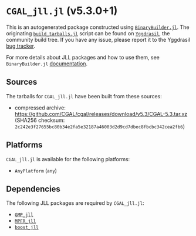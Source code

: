 # `CGAL_jll.jl` (v5.3.0+1)

This is an autogenerated package constructed using [`BinaryBuilder.jl`](https://github.com/JuliaPackaging/BinaryBuilder.jl). The originating [`build_tarballs.jl`](https://github.com/JuliaPackaging/Yggdrasil/blob/c88463ac24dd1c4bda69b9471d496323398b8cdc/C/CGAL/build_tarballs.jl) script can be found on [`Yggdrasil`](https://github.com/JuliaPackaging/Yggdrasil/), the community build tree.  If you have any issue, please report it to the Yggdrasil [bug tracker](https://github.com/JuliaPackaging/Yggdrasil/issues).

For more details about JLL packages and how to use them, see `BinaryBuilder.jl` [documentation](https://juliapackaging.github.io/BinaryBuilder.jl/dev/jll/).

## Sources

The tarballs for `CGAL_jll.jl` have been built from these sources:

* compressed archive: https://github.com/CGAL/cgal/releases/download/v5.3/CGAL-5.3.tar.xz (SHA256 checksum: `2c242e3f27655bc80b34e2fa5e32187a46003d2d9cd7dbec8fbcbc342cea2fb6`)

## Platforms

`CGAL_jll.jl` is available for the following platforms:

* `AnyPlatform` (`any`)

## Dependencies

The following JLL packages are required by `CGAL_jll.jl`:

* [`GMP_jll`](https://github.com/JuliaBinaryWrappers/GMP_jll.jl)
* [`MPFR_jll`](https://github.com/JuliaBinaryWrappers/MPFR_jll.jl)
* [`boost_jll`](https://github.com/JuliaBinaryWrappers/boost_jll.jl)
